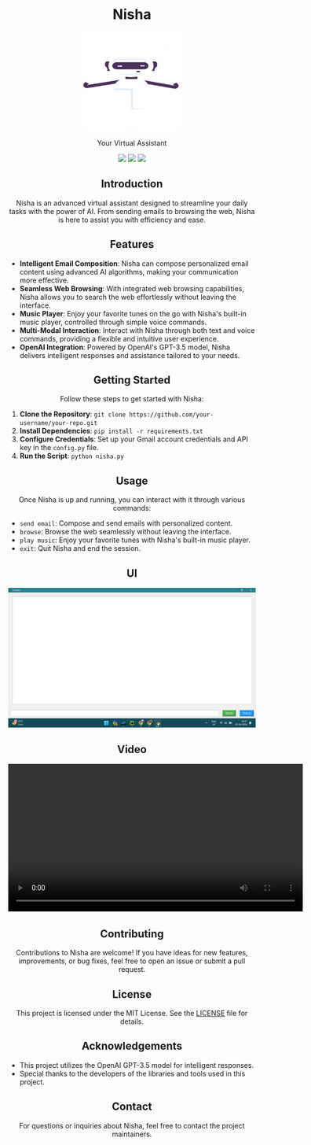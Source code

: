 <!-- Title -->
<h1 align="center">Nisha</h1>
<p align="center">
  <img src="https://github.com/khushi-rathore/Hacktivators/blob/main/logo.11.png" alt="Nisha Logo" width="200" height="200">
</p>

<!-- Description -->
<p align="center">Your Virtual Assistant</p>

<!-- Badges -->
<p align="center">
  <img src="https://img.shields.io/badge/Status-Active-green">
  <img src="https://img.shields.io/github/license/your-username/your-repo">
  <img src="https://img.shields.io/github/issues/your-username/your-repo">
</p>

<!-- Introduction -->
<h2 align="center">Introduction</h2>

<p align="center">
  Nisha is an advanced virtual assistant designed to streamline your daily tasks with the power of AI. From sending emails to browsing the web, Nisha is here to assist you with efficiency and ease.
</p>

<!-- Features -->
<h2 align="center">Features</h2>

- **Intelligent Email Composition**: Nisha can compose personalized email content using advanced AI algorithms, making your communication more effective.
- **Seamless Web Browsing**: With integrated web browsing capabilities, Nisha allows you to search the web effortlessly without leaving the interface.
- **Music Player**: Enjoy your favorite tunes on the go with Nisha's built-in music player, controlled through simple voice commands.
- **Multi-Modal Interaction**: Interact with Nisha through both text and voice commands, providing a flexible and intuitive user experience.
- **OpenAI Integration**: Powered by OpenAI's GPT-3.5 model, Nisha delivers intelligent responses and assistance tailored to your needs.

<!-- Getting Started -->
<h2 align="center">Getting Started</h2>

<p align="center">Follow these steps to get started with Nisha:</p>

1. **Clone the Repository**: `git clone https://github.com/your-username/your-repo.git`
2. **Install Dependencies**: `pip install -r requirements.txt`
3. **Configure Credentials**: Set up your Gmail account credentials and API key in the `config.py` file.
4. **Run the Script**: `python nisha.py`

<!-- Usage -->
<h2 align="center">Usage</h2>

<p align="center">Once Nisha is up and running, you can interact with it through various commands:</p>

- `send email`: Compose and send emails with personalized content.
- `browse`: Browse the web seamlessly without leaving the interface.
- `play music`: Enjoy your favorite tunes with Nisha's built-in music player.
- `exit`: Quit Nisha and end the session.

<!-- UI -->
<h2 align="center">UI</h2>
<p align="center">
  <img src="https://github.com/khushi-rathore/Hacktivators/blob/main/Screenshot%202024-04-07%20040712.png" alt="Nisha UI" width="600">
</p>

<!-- Video -->
<h2 align="center">Video</h2>
<p align="center">
  <video controls width="600" height="auto">
    <source src="https://github.com/khushi-rathore/Hacktivators/blob/main/Untitled%20video%20-%20Made%20with%20Clipchamp%20(1).mp4" type="video/mp4">
    Your browser does not support the video tag.
  </video>
</p>

<!-- Contributing -->
<h2 align="center">Contributing</h2>

<p align="center">Contributions to Nisha are welcome! If you have ideas for new features, improvements, or bug fixes, feel free to open an issue or submit a pull request.</p>

<!-- License -->
<h2 align="center">License</h2>

<p align="center">This project is licensed under the MIT License. See the <a href="LICENSE">LICENSE</a> file for details.</p>

<!-- Acknowledgements -->
<h2 align="center">Acknowledgements</h2>

- This project utilizes the OpenAI GPT-3.5 model for intelligent responses.
- Special thanks to the developers of the libraries and tools used in this project.

<!-- Contact -->
<h2 align="center">Contact</h2>

<p align="center">For questions or inquiries about Nisha, feel free to contact the project maintainers.</p>
